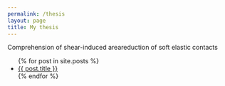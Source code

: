```yaml
---
permalink: /thesis
layout: page
title: My thesis
---
```


Comprehension of shear-induced areareduction of soft elastic contacts

<ul>
  {% for post in site.posts %}
    <li>
      <a href=".{{ post.url }}">{{ post.title }}</a>
    </li>
  {% endfor %}
</ul>


